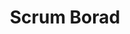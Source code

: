 ---
toc: true
comments: false
layout: post
title: Scrum Borad
description: Scrum Board for our team
type: plans
courses: { compsci: {week: 4} }
---